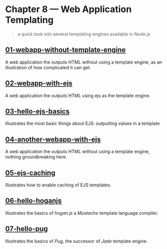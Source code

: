 # Chapter 8 &mdash; Web Application Templating
> a quick look into several templating engines available in Node.js

## [01-webapp-without-template-engine](./01-webapp-without-template-engine/)
A web application the outputs HTML without using a template engine, as an illustration of how complicated it can get.

## [02-webapp-with-ejs](./02-webapp-with-ejs/)
A web application the outputs HTML using ejs as the template engine.

## [03-hello-ejs-basics](./03-hello-ejs-basics/)
Illustrates the most basic things about EJS: outputting values in a template

## [04-another-webapp-with-ejs](./04-another-webapp-with-ejs/)
A web application the outputs HTML without using a template engine, nothing groundbreaking here.

## [05-ejs-caching](./05-ejs-caching/)
Illustrates how to enable caching of EJS templates.

## [06-hello-hoganjs](./06-hello-hoganjs/)
Illustrates the basics of *hogan.js* a *Mustache* template language compiler.

## [07-hello-pug](./07-hello-pug/)
Illustrates the basics of *Pug*, the successor of *Jade* template engine.
